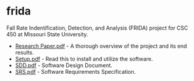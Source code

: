 # frida
Fall Rate Indentification, Detection, and Analysis (FRIDA) project for CSC 450 at Missouri State University. 
* [Research Paper.pdf](Research%20Paper.pdf) - A thorough overview of the project and its end results. 
* [Setup.pdf](Setup.pdf) - Read this to install and utilize the software.
* [SDD.pdf](SDD.pdf) - Software Design Document.
* [SRS.pdf](SRS.pdf) - Software Requirements Specification.
